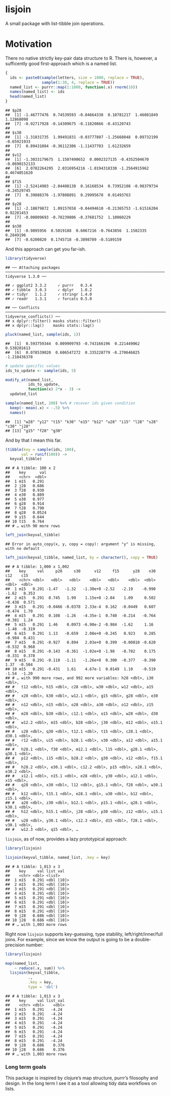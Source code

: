 lisjoin
================

A small package with list-tibble join operations.

# Motivation

There no native strictly key-pair data structure to R. There is,
however, a sufficently good first-approach which is a named list.

``` r
{
  ids <- paste0(sample(letters, size = 1000, replace = TRUE), 
                sample(1:30, 4, replace = TRUE))
  named_list <- purrr::map(1:1000, function(.x) rnorm(10))
  names(named_list) <- ids
  head(named_list)
}
```

    ## $p28
    ##  [1] -1.46777476  0.74539593 -0.04664338  0.10781217  1.46081849  1.12868098
    ##  [7] -0.92717928 -0.14309675 -0.11820866 -0.43120743
    ## 
    ## $s30
    ##  [1] -1.31831735  1.99491831 -0.03777807 -1.25668048  0.09732199 -0.65921933
    ##  [7]  0.89431084 -0.36112306 -1.11437703  1.61232659
    ## 
    ## $v12
    ##  [1] -1.3033179675  1.1507490652  0.0002327135 -0.4352504670 -0.0690152133
    ##  [6]  2.0782264295  2.0316954216 -1.0194318330 -1.2564915962  0.4674051620
    ## 
    ## $f15
    ##  [1] -2.52414903 -2.04408138  0.16168534  0.73952108 -0.98379734 -0.24529745
    ##  [7]  0.39888376 -1.97808891  0.29995678  0.01493763
    ## 
    ## $y28
    ##  [1] -2.18879872  1.09157658 -0.04494610 -0.21365753 -1.61516204  0.92281453
    ##  [7] -0.00809693 -0.78239806 -0.37681752  1.10060229
    ## 
    ## $n30
    ##  [1] -0.9895956  0.5019188  0.6067216 -0.7643856  1.1582335  0.2849196
    ##  [7] -0.6200820  0.1745718 -0.3898789 -0.5189159

And this approach can get you far-ish.

``` r
library(tidyverse)
```

    ## ── Attaching packages ────────────────────────────────────────────────────────────────────── tidyverse 1.3.0 ──

    ## ✓ ggplot2 3.3.2     ✓ purrr   0.3.4
    ## ✓ tibble  3.0.3     ✓ dplyr   1.0.2
    ## ✓ tidyr   1.1.2     ✓ stringr 1.4.0
    ## ✓ readr   1.3.1     ✓ forcats 0.5.0

    ## ── Conflicts ───────────────────────────────────────────────────────────────────────── tidyverse_conflicts() ──
    ## x dplyr::filter() masks stats::filter()
    ## x dplyr::lag()    masks stats::lag()

``` r
pluck(named_list, sample(ids, 1)) 
```

    ##  [1]  0.593759344  0.009909793 -0.743166196  0.221449062  0.530201613
    ##  [6]  0.078539020  0.606547272  0.335228779 -0.270646825 -1.218436378

``` r
# update specific values
ids_to_update <- sample(ids, 5)

modify_at(named_list, 
          ids_to_update, 
          function(x) 2*x - 3) ->
  updated_list

sample(named_list, 200) %>% # recover ids given condition
  keep(~ mean(.x) < -.5) %>%
  names()
```

    ##  [1] "w28" "y12" "t15" "k30" "e15" "b12" "u28" "i15" "l28" "s28" "c30" "j28"
    ## [13] "g15" "f28" "g30"

And by that I mean this far.

``` r
(tibble(key = sample(ids, 100),
       val = runif(100)) ->
  keyval_tibble)
```

    ## # A tibble: 100 x 2
    ##    key      val
    ##    <chr>  <dbl>
    ##  1 m15   0.291 
    ##  2 j28   0.686 
    ##  3 f28   0.930 
    ##  4 e30   0.889 
    ##  5 o30   0.977 
    ##  6 g28   0.914 
    ##  7 t28   0.790 
    ##  8 q28   0.0524
    ##  9 y15   0.644 
    ## 10 t15   0.764 
    ## # … with 90 more rows

``` r
left_join(keyval_tibble)
```

    ## Error in auto_copy(x, y, copy = copy): argument "y" is missing, with no default

``` r
left_join(keyval_tibble, named_list, by = character(), copy = TRUE)
```

    ## # A tibble: 1,000 x 1,002
    ##    key     val     p28     s30      v12     f15      y28    n30    c12    c15
    ##    <chr> <dbl>   <dbl>   <dbl>    <dbl>   <dbl>    <dbl>  <dbl>  <dbl>  <dbl>
    ##  1 m15   0.291 -1.47   -1.32   -1.30e+0 -2.52   -2.19    -0.990 -1.62   0.353
    ##  2 m15   0.291  0.745   1.99    1.15e+0 -2.04    1.09     0.502 -0.438  0.571
    ##  3 m15   0.291 -0.0466 -0.0378  2.33e-4  0.162  -0.0449   0.607 -0.474  1.70 
    ##  4 m15   0.291  0.108  -1.26   -4.35e-1  0.740  -0.214   -0.764 -0.381  1.24 
    ##  5 m15   0.291  1.46    0.0973 -6.90e-2 -0.984  -1.62     1.16  -1.48  -0.319
    ##  6 m15   0.291  1.13   -0.659   2.08e+0 -0.245   0.923    0.285 -0.984  0.431
    ##  7 m15   0.291 -0.927   0.894   2.03e+0  0.399  -0.00810 -0.620 -0.532  0.968
    ##  8 m15   0.291 -0.143  -0.361  -1.02e+0 -1.98   -0.782    0.175 -0.331  0.378
    ##  9 m15   0.291 -0.118  -1.11   -1.26e+0  0.300  -0.377   -0.390  1.37  -0.504
    ## 10 m15   0.291 -0.431   1.61    4.67e-1  0.0149  1.10    -0.519 -1.54  -1.20 
    ## # … with 990 more rows, and 992 more variables: h28 <dbl>, i30 <dbl>,
    ## #   t12 <dbl>, h15 <dbl>, c28 <dbl>, w30 <dbl>, w12 <dbl>, a15 <dbl>,
    ## #   x28 <dbl>, k30 <dbl>, w12.1 <dbl>, g15 <dbl>, g28 <dbl>, e30 <dbl>,
    ## #   n12 <dbl>, n15 <dbl>, o28 <dbl>, a30 <dbl>, o12 <dbl>, z15 <dbl>,
    ## #   m28 <dbl>, b30 <dbl>, c12.1 <dbl>, o15 <dbl>, w28 <dbl>, d30 <dbl>,
    ## #   w12.2 <dbl>, m15 <dbl>, b28 <dbl>, j30 <dbl>, m12 <dbl>, o15.1 <dbl>,
    ## #   s28 <dbl>, q30 <dbl>, t12.1 <dbl>, t15 <dbl>, c28.1 <dbl>, d30.1 <dbl>,
    ## #   r12 <dbl>, u15 <dbl>, b28.1 <dbl>, v30 <dbl>, a12 <dbl>, a15.1 <dbl>,
    ## #   h28.1 <dbl>, f30 <dbl>, m12.1 <dbl>, l15 <dbl>, g28.1 <dbl>, q30.1 <dbl>,
    ## #   p12 <dbl>, i15 <dbl>, b28.2 <dbl>, g30 <dbl>, x12 <dbl>, f15.1 <dbl>,
    ## #   h28.2 <dbl>, e30.1 <dbl>, c12.2 <dbl>, p15 <dbl>, x28.1 <dbl>, e30.2 <dbl>,
    ## #   x12.1 <dbl>, n15.1 <dbl>, e28 <dbl>, y30 <dbl>, a12.1 <dbl>, x15 <dbl>,
    ## #   q28 <dbl>, x30 <dbl>, l12 <dbl>, g15.1 <dbl>, f28 <dbl>, w30.1 <dbl>,
    ## #   k12 <dbl>, t15.1 <dbl>, e28.1 <dbl>, u30 <dbl>, b12 <dbl>, z15.1 <dbl>,
    ## #   a28 <dbl>, z30 <dbl>, b12.1 <dbl>, p15.1 <dbl>, q28.1 <dbl>, k30.1 <dbl>,
    ## #   h12 <dbl>, h15.1 <dbl>, j28 <dbl>, p30 <dbl>, z12 <dbl>, u15.1 <dbl>,
    ## #   u28 <dbl>, y30.1 <dbl>, c12.3 <dbl>, d15 <dbl>, f28.1 <dbl>, v30.1 <dbl>,
    ## #   w12.3 <dbl>, q15 <dbl>, …

`lisjoin`, as of now, provides a lazy prototypical approach:

``` r
library(lisjoin)

lisjoin(keyval_tibble, named_list, .key = key)
```

    ## # A tibble: 1,013 x 3
    ##    key     val list_val  
    ##    <chr> <dbl> <list>    
    ##  1 m15   0.291 <dbl [10]>
    ##  2 m15   0.291 <dbl [10]>
    ##  3 m15   0.291 <dbl [10]>
    ##  4 m15   0.291 <dbl [10]>
    ##  5 m15   0.291 <dbl [10]>
    ##  6 m15   0.291 <dbl [10]>
    ##  7 m15   0.291 <dbl [10]>
    ##  8 m15   0.291 <dbl [10]>
    ##  9 j28   0.686 <dbl [10]>
    ## 10 j28   0.686 <dbl [10]>
    ## # … with 1,003 more rows

Right now `lisjoin` supports key-guessing, type stability,
left/right/inner/full joins. For example, since we know the output is
going to be a double-precision number:

``` r
library(lisjoin)

map(named_list,
    ~ reduce(.x, sum)) %>% 
  lisjoin(keyval_tibble, 
          .,
          .key = key,
          type = 'dbl')
```

    ## # A tibble: 1,013 x 3
    ##    key     val list_val
    ##    <chr> <dbl>    <dbl>
    ##  1 m15   0.291   -4.24 
    ##  2 m15   0.291   -4.24 
    ##  3 m15   0.291   -4.24 
    ##  4 m15   0.291   -4.24 
    ##  5 m15   0.291   -4.24 
    ##  6 m15   0.291   -4.24 
    ##  7 m15   0.291   -4.24 
    ##  8 m15   0.291   -4.24 
    ##  9 j28   0.686    0.376
    ## 10 j28   0.686    0.376
    ## # … with 1,003 more rows



### Long term goals

This package is inspired by clojure’s map structure,
purrr’s filosophy and design. In the long term I see it as a tool
allowing tidy data workflows on lists.
